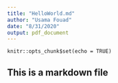```yaml
---
title: "HelloWorld.md"
author: "Usama Fouad"
date: "8/31/2020"
output: pdf_document
---
```


```{r setup, include=FALSE}
knitr::opts_chunk$set(echo = TRUE)
```

## This is a markdown file